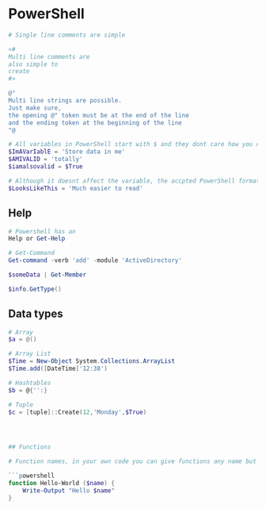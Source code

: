 # PowerShell

```powershell
# Single line comments are simple
```

```powershell
<#
Multi line comments are
also simple to
create
#>
```

```powershell
@"
Multi line strings are possible.
Just make sure,
the opening @" token must be at the end of the line
and the ending token at the beginning of the line
"@
```

```powershell
# All variables in PowerShell start with $ and they dont care how you capitalise them
$ImAVarIablE = 'Store data in me'
$AMIVALID = 'totally'
$iamalsovalid = $True

# Although it doesnt affect the variable, the accpted PowerShell formatting is to use PascalCase
$LooksLikeThis = 'Much easier to read'
```

## Help

```powershell
# Powershell has an 
Help or Get-Help
```

```powershell
# Get-Command
Get-command -verb 'add' -module 'ActiveDirectory'
```

```powershell
$someData | Get-Member
```

```powershell
$info.GetType()
```

## Data types

```powershell
# Array
$a = @()
```

```powershell
# Array List
$Time = New-Object System.Collections.ArrayList
$Time.add([DateTime]'12:38')
```

```powershell
# Hashtables
$b = @{'':}
```

```powershell
# Tuple
$c = [tuple]::Create(12,'Monday',$True)
```

```powershell



## Functions

# Function names, in your own code you can give functions any name but if you're making them publically available they should use the verb-noun format.

```powershell
function Hello-World ($name) {
    Write-Output "Hello $name"
}
```

